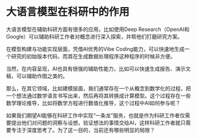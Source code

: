 # 大语言模型在科研中的作用

大语言模型在辅助科研方面有很多的应用，比如使用Deep Research（OpenAI和Google）可以辅助科研工作者对概念进行深入探索，并帮他们打磨研究方案。

在模型构建与功能实现层面，凭借AI优秀的Vibe Coding能力，可以快速地生成一个研究的初始版本代码，而其在生成数据处理程序这种程序的时候非方便。

当然，在内容呈现，AI也具有很强的辅助性能力，比如可以快速生成报告、演示文稿，可以辅助作图之类的。

那么，在其它领域，比如建模层面，我们通常存在一个从概念到数学化的过程，把一个想法通过数学语言书写出来，然后再将其转换成计算模型。这个过程存在一些数学理论推导，比如将数学方程进行数值化推导，这个过程中AI如何参与呢？

如果我们期望AI能够在科研工作中实现“一条龙”服务，也就是作为科研工作者仅需要提出他们对问题的洞察与设想，验证想法的事情交给AI，这样科研工作者就只需要专注于深度思考了。为了这一目的，当前还有哪些明显的局限？